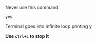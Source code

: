 Never use this command 
```
yes
```
Terminal goes into infinite loop printing y

**Use `ctrl+c` to stop it** 